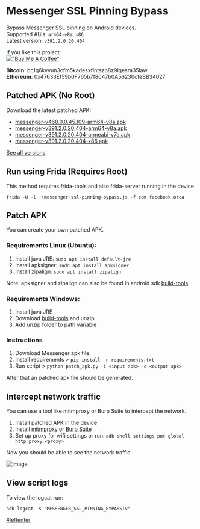 # Messenger SSL Pinning Bypass

Bypass Messenger SSL pinning on Android devices.  
Supported ABIs: `arm64-v8a`, `x86`  
Latest version: `v391.2.0.20.404`

If you like this project:  
[!["Buy Me A Coffee"](https://www.buymeacoffee.com/assets/img/custom_images/orange_img.png)](https://www.buymeacoffee.com/eltimusa4q)  

**Bitcoin**: bc1q6kvvun3cfm5kadesxflntszp8z9lqesra35law  
**Ethereum**: 0x47633Ef59b0F765b7f8047b0A56230cfeBB34027

## Patched APK (No Root)

Download the latest patched APK: 
+ [messenger-v468.0.0.45.109-arm64-v8a.apk](https://github.com/123edi10/Messenger-SSL-Pinning-Bypass/releases/tag/v468.0.0.45.109-arm64-v8a.apk)
+ [messenger-v391.2.0.20.404-arm64-v8a.apk](https://github.com/Eltion/Messenger-SSL-Pinning-Bypass/releases/download/v391.2.0.20.404/messenger-v391.2.0.20.404-arm64-v8a.apk)
+ [messenger-v391.2.0.20.404-armeabi-v7a.apk](https://github.com/Eltion/Messenger-SSL-Pinning-Bypass/releases/download/v391.2.0.20.404/messenger-v391.2.0.20.404-armeabi-v7a.apk)
+ [messenger-v391.2.0.20.404-x86.apk](https://github.com/Eltion/Messenger-SSL-Pinning-Bypass/releases/download/v391.2.0.20.404/messenger-v391.2.0.20.404-x86.apk)

[See all versions](https://github.com/Eltion/Messenger-SSL-Pinning-Bypass/releases/)

## Run using Frida (Requires Root)

This method requires frida-tools and also frida-server running in the device
```
frida -U -l .\messenger-ssl-pinning-bypass.js -f com.facebook.orca
```

## Patch APK

You can create your own patched APK. 


### Requirements Linux (Ubuntu):
1. Install java JRE: `sudo apt install default-jre`
2. Install apksigner: `sudo apt install apksigner`
3. Install zipalign: `sudo apt install zipalign`  

Note: apksigner and zipalign can also be found in android sdk [build-tools](https://dl.google.com/android/repository/build-tools_r30.0.1-linux.zip)

### Requirements Windows:
1. Install java JRE
2. Download [build-tools](https://dl.google.com/android/repository/build-tools_r30.0.1-windows.zip) and unzip
3. Add unzip folder to path variable

### Instructions

1. Download Messenger apk file.
2. Install requirements > `pip install -r requirements.txt`
3. Run script > `python patch_apk.py -i <input apk> -o <output apk>`

After that an patched apk file should be generated.

## Intercept network traffic

You can use a tool like mitmproxy or Burp Suite to intercept the network.

1. Install patched APK in the device
2. Install [mitmproxy](https://mitmproxy.org/) or [Burp Suite](https://portswigger.net/burp)
3. Set up proxy for wifi settings or run: `adb shell settings put global http_proxy <proxy>`

Now you should be able to see the network traffic.

![image](https://user-images.githubusercontent.com/18504798/205090609-2d0906af-e636-4718-a915-ed91c9054b78.png)


## View script logs
To view the logcat run:
```
adb logcat -s "MESSENGER_SSL_PINNING_BYPASS:V"
```

[#leftenter](#leftenter)
